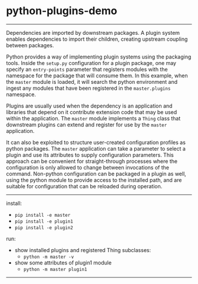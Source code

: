 # python-plugins-demo
---

Dependencies are imported by downstream packages. A plugin system enables dependencies to import their children, creating upstream coupling between packages.

Python provides a way of implementing plugin systems using the packaging tools. Inside the `setup.py` configuration for a plugin package, one may specify an `entry-points` parameter that registers modules with the namespace for the package that will consume them. In this example, when the `master` module is loaded, it will search the python environment and ingest any modules that have been registered in the `master.plugins` namespace.

Plugins are usually used when the dependency is an application and libraries that depend on it contribute extension code that may be used within the application. The `master` module implements a `Thing` class that downstream plugins can extend and register for use by the `master` application.

It can also be exploited to structure user-created configuration profiles as python packages. The `master` application can take a parameter to select a plugin and use its attributes to supply configuration parameters. This approach can be convenient for straight-through processes where the configuration is only allowed to change between invocations of the command. Non-python configuration can be packaged in a plugin as well, using the python module to provide access to the installed path, and are suitable for configuration that can be reloaded during operation.

---
install:
- `pip install -e master`
- `pip install -e plugin1`
- `pip install -e plugin2`

run:
- show installed plugins and registered Thing subclasses:
  - `python -m master -v`
- show some attributes of plugin1 module
  - `python -m master plugin1`

---
